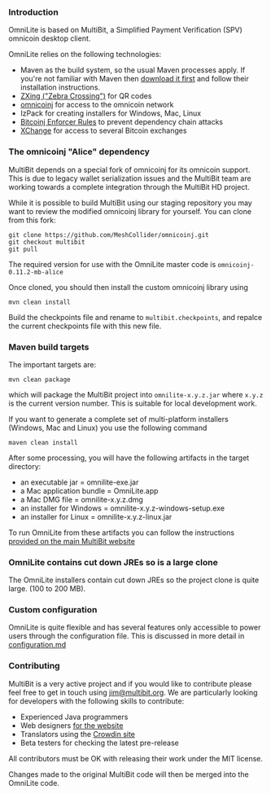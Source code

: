 ### Introduction

OmniLite is based on MultiBit, a Simplified Payment Verification (SPV) omnicoin desktop client.

OmniLite relies on the following technologies:

* Maven as the build system, so the usual Maven processes apply. If you're not familiar
with Maven then [download it first](http://maven.apache.org) and follow their installation instructions.
* [ZXing ("Zebra Crossing")](https://code.google.com/p/zxing/) for QR codes
* [omnicoinj](https://github.com/MeshCollider/omnicoinj/) for access to the omnicoin network
* IzPack for creating installers for Windows, Mac, Linux
* [Bitcoinj Enforcer Rules](https://github.com/gary-rowe/BitcoinjEnforcerRules) to prevent dependency chain attacks
* [XChange](https://github.com/timmolter/XChange) for access to several Bitcoin exchanges

### The omnicoinj "Alice" dependency

MultiBit depends on a special fork of omnicoinj for its omnicoin support. This is due to legacy wallet serialization issues
and the MultiBit team are working towards a complete integration through the MultiBit HD project.

While it is possible to build MultiBit using our staging repository you may want to review the modified omnicoinj library
for yourself. You can clone from this fork:
```
git clone https://github.com/MeshCollider/omnicoinj.git
git checkout multibit
git pull
```

The required version for use with the OmniLite master code is `omnicoinj-0.11.2-mb-alice`

Once cloned, you should then install the custom omnicoinj library using

```
mvn clean install
```

Build the checkpoints file and rename to `multibit.checkpoints`, and repalce the current checkpoints file with this new file.

### Maven build targets

The important targets are:

```
mvn clean package
```

which will package the MultiBit project into `omnilite-x.y.z.jar` where `x.y.z` is the current version
number. This is suitable for local development work.

If you want to generate a complete set of multi-platform installers (Windows, Mac and Linux) you 
use the following command

```
maven clean install
```

After some processing, you will have the following artifacts in the target directory:

* an executable jar = omnilite-exe.jar
* a Mac application bundle = OmniLite.app
* a Mac DMG file = omnilite-x.y.z.dmg
* an installer for Windows = omnilite-x.y.z-windows-setup.exe
* an installer for Linux = omnilite-x.y.z-linux.jar

To run OmniLite from these artifacts you can follow the instructions [provided on the main MultiBit
website](https://multibit.org/help.html)

### OmniLite contains cut down JREs so is a large clone

The OmniLite installers contain cut down JREs so the project clone is quite large.
(100 to 200 MB).

### Custom configuration

OmniLite is quite flexible and has several features only accessible to power users through the configuration file. This
is discussed in more detail in [configuration.md](configuration.md)

### Contributing

MultiBit is a very active project and if you would like to contribute please feel free to get in touch using [jim@multibit.org](mailto:jim@multibit.org).
We are particularly looking for developers with the following skills to contribute:

* Experienced Java programmers
* Web designers [for the website](https://github.com/jim618/multibit-website)
* Translators using the [Crowdin site](http://translate.multibit.org/)
* Beta testers for checking the latest pre-release

All contributors must be OK with releasing their work under the MIT license.

Changes made to the original MultiBit code will then be merged into the OmniLite code.
